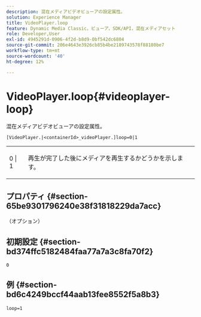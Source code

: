 ```yaml
---
description: 混在メディアビデオビューアの設定属性。
solution: Experience Manager
title: VideoPlayer.loop
feature: Dynamic Media Classic，ビューア，SDK/API，混在メディアセット
role: Developer,User
exl-id: 4945291d-0906-4f2d-b8d9-0bf542dc6804
source-git-commit: 206e4643e3926cb85b4be2189743578f88180be7
workflow-type: tm+mt
source-wordcount: '40'
ht-degree: 12%

---
```


# VideoPlayer.loop{#videoplayer-loop}

混在メディアビデオビューアの設定属性。

`[VideoPlayer.|<containerId>_videoPlayer.]loop=0|1`

<table id="table_2A4F898BBF88417DB0834B7F78637F5D"> 
 <tbody> 
  <tr> 
   <td colname="col1"> <p> <span class="codeph"> 0 | 1</span> </p> </td> 
   <td colname="col2"> <p>再生が完了した後にメディアを再生するかどうかを示します。 </p> </td> 
  </tr> 
 </tbody> 
</table>

## プロパティ {#section-65be9301796240e38f31818229da7acc}

（オプション）

## 初期設定 {#section-bd374ffc5182484faa77a7a3c8fa70f2}

`0`

## 例 {#section-bd6c4249bccf44aab13fee8552f5a8b3}

`loop=1`
